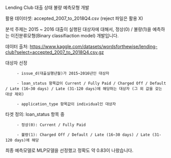 Lending Club 대출 상태 불량 예측모형 개발

 
활용 데이터셋: accepted_2007_to_2018Q4.csv (reject 파일은 활용 X)

분석 주제는 2015 ~ 2016 대출이 실행된 대상자에 대해서, 정상(0) / 불량(1)을 예측하는 이진분류모형(Binary classifiaction model) 개발입니다.

데이터 출처: https://www.kaggle.com/datasets/wordsforthewise/lending-club?select=accepted_2007_to_2018Q4.csv.gz

대상자 선정

         - issue_d(대출실행년월)가 2015~2016년인 대상자
         
         - loan_status 항목값이 Current / Fully Paid / Charged Off / Default / Late (16~30 days) / Late (31-120 days)에 해당하는 대상자 (그 외 값을 갖는 대상 제외)
         
         - application_type 항목값이 individual인 대상자
        
         
         
타겟 정의: loan_status 항목 중

         - 정상(0): Current / Fully Paid
         
         - 불량(1): Charged Off / Default / Late (16~30 days) / Late (31-120 days)에 해당





최종 예측모델로 MLP모델을 선정했고 정확도 약 0.83이 나왔습니다.

